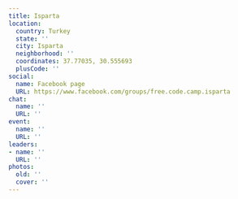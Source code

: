 ```yaml
---
title: Isparta
location:
  country: Turkey
  state: ''
  city: Isparta
  neighborhood: ''
  coordinates: 37.77035, 30.555693
  plusCode: ''
social:
  name: Facebook page
  URL: https://www.facebook.com/groups/free.code.camp.isparta
chat:
  name: ''
  URL: ''
event:
  name: ''
  URL: ''
leaders:
- name: ''
  URL: ''
photos:
  old: ''
  cover: ''
---
```

